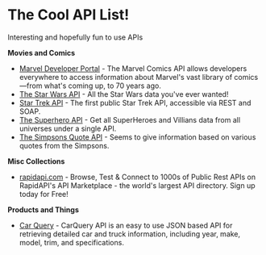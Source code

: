 # The Cool API List!
Interesting and hopefully fun to use APIs

**Movies and Comics**

* [Marvel Developer Portal](https://developer.marvel.com/) - The Marvel Comics API allows developers everywhere to access information about Marvel's vast library of comics—from what's coming up, to 70 years ago. 
* [The Star Wars API](https://swapi.co/) - All the Star Wars data you've ever wanted!
* [Star Trek API](http://stapi.co/) - The first public Star Trek API, accessible via REST and SOAP.
* [The Superhero API](http://www.superheroapi.com/) - Get all SuperHeroes and Villians data from all universes under a single API.
* [The Simpsons Quote API](https://thesimpsonsquoteapi.glitch.me/) - Seems to give information based on various quotes from the Simpsons.

**Misc Collections**

* [rapidapi.com](https://rapidapi.com/) - Browse, Test & Connect to 1000s of Public Rest APIs on RapidAPI's API Marketplace - the world's largest API directory. Sign up today for Free!

**Products and Things**
* [Car Query](http://www.carqueryapi.com/) - CarQuery API is an easy to use JSON based API for retrieving detailed car and truck information, including year, make, model, trim, and specifications.
